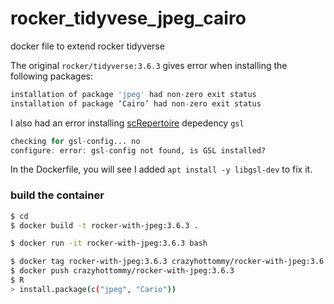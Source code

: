 # rocker_tidyvese_jpeg_cairo
docker file to extend rocker tidyverse

The original `rocker/tidyverse:3.6.3` gives error when installing the following
packages:

```r
installation of package 'jpeg' had non-zero exit status
installation of package ‘Cairo’ had non-zero exit status
```

I also had an error installing [scRepertoire](https://github.com/ncborcherding/scRepertoire)
depedency `gsl`

```r
checking for gsl-config... no
configure: error: gsl-config not found, is GSL installed?
```

In the Dockerfile, you will see I added `apt install -y libgsl-dev` to fix it.

### build the container

```bash
$ cd 
$ docker build -t rocker-with-jpeg:3.6.3 .

$ docker run -it rocker-with-jpeg:3.6.3 bash

$ docker tag rocker-with-jpeg:3.6.3 crazyhottommy/rocker-with-jpeg:3.6.3
$ docker push crazyhottommy/rocker-with-jpeg:3.6.3
$ R 
> install.package(c("jpeg", "Cario"))

```